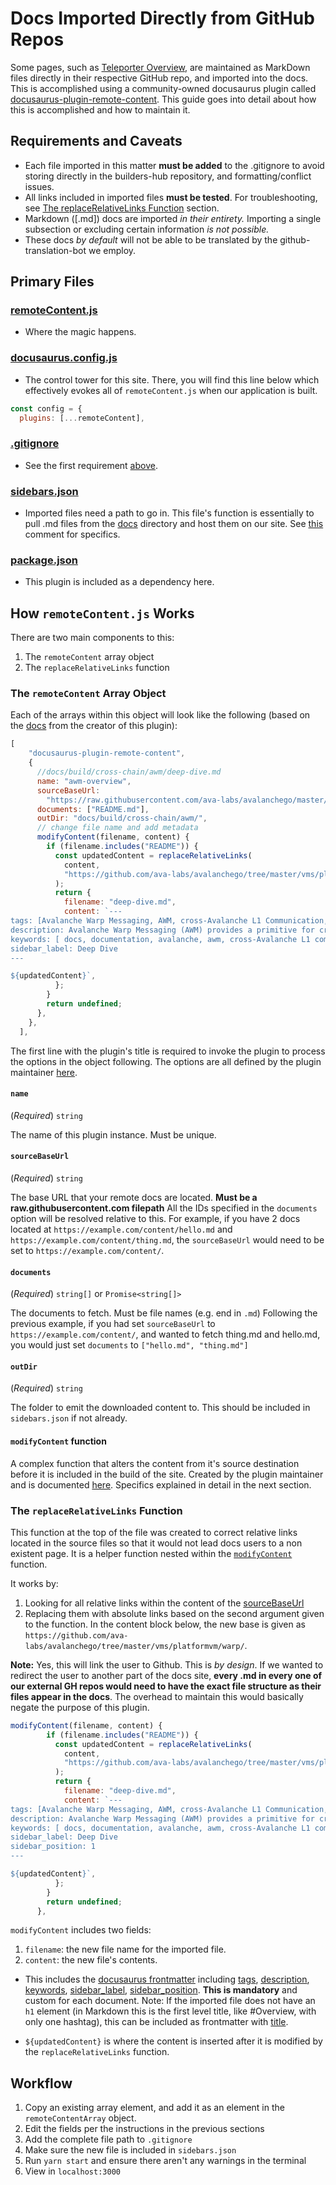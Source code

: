 # Docs Imported Directly from GitHub Repos

Some pages, such as
[Teleporter Overview](https://build.avax.network/docs/cross-chain/teleporter/overview),
are maintained as MarkDown files directly in their respective GitHub repo, and imported into the docs.
This is accomplished using a community-owned docusaurus plugin called [docusaurus-plugin-remote-content](https://github.com/rdilweb/docusaurus-plugin-remote-content?tab=readme-ov-file#docusaurus-plugin-remote-content). This guide goes into detail about how this is accomplished and how to maintain it.

## Requirements and Caveats

- Each file imported in this matter **must be added** to the .gitignore to avoid storing directly in the builders-hub repository, and formatting/conflict issues.
- All links included in imported files **must be tested**. For troubleshooting, see [The replaceRelativeLinks Function](#the-replacerelativelinks-function) section.
- Markdown ([.md]) docs are imported _in their entirety._ Importing a single subsection or excluding certain information _is not possible._
- These docs _by default_ will not be able to be translated by the github-translation-bot we employ.

## Primary Files

### [remoteContent.js](configs/remoteContent.js)

- Where the magic happens.

### [docusaurus.config.js](/docusaurus.config.js)

- The control tower for this site. There, you will find this line below which effectively evokes all of `remoteContent.js` when our application is built.

```js
const config = {
  plugins: [...remoteContent],
```

### [.gitignore](/.gitignore)

- See the first requirement [above](#requirements-and-caveats).

### [sidebars.json](/sidebars.json)

- Imported files need a path to go in. This file's function is essentially to pull .md files from the [docs]() directory and host them on our site. See [this](#outdir) comment for specifics.

### [package.json](/package.json)

- This plugin is included as a dependency here.

## How `remoteContent.js` Works

There are two main components to this:

1. The `remoteContent` array object
2. The `replaceRelativeLinks` function

### The `remoteContent` Array Object

Each of the arrays within this object will look like the following (based on the [docs](https://github.com/rdilweb/docusaurus-plugin-remote-content?tab=readme-ov-file#alright-so-how-do-i-use-this) from the creator of this plugin):

```js
[
    "docusaurus-plugin-remote-content",
    {
      //docs/build/cross-chain/awm/deep-dive.md
      name: "awm-overview",
      sourceBaseUrl:
        "https://raw.githubusercontent.com/ava-labs/avalanchego/master/vms/platformvm/warp/",
      documents: ["README.md"],
      outDir: "docs/build/cross-chain/awm/",
      // change file name and add metadata
      modifyContent(filename, content) {
        if (filename.includes("README")) {
          const updatedContent = replaceRelativeLinks(
            content,
            "https://github.com/ava-labs/avalanchego/tree/master/vms/platformvm/warp/"
          );
          return {
            filename: "deep-dive.md",
            content: `---
tags: [Avalanche Warp Messaging, AWM, cross-Avalanche L1 Communication, Cross-Chain Communication]
description: Avalanche Warp Messaging (AWM) provides a primitive for cross-Avalanche L1 communication on the Avalanche Network.
keywords: [ docs, documentation, avalanche, awm, cross-Avalanche L1 communication, cross-chain, cross-chain communication ]
sidebar_label: Deep Dive
---

${updatedContent}`,
          };
        }
        return undefined;
      },
    },
  ],
```

The first line with the plugin's title is required to invoke the plugin to process the options in the object following. The options are all defined by the plugin maintainer [here](https://github.com/rdilweb/docusaurus-plugin-remote-content?tab=readme-ov-file#options).

#### `name`

(_Required_) `string`

The name of this plugin instance. Must be unique.

#### `sourceBaseUrl`

(_Required_) `string`

The base URL that your remote docs are located. **Must be a raw.githubusercontent.com filepath**
All the IDs specified in the `documents` option will be resolved relative to this.
For example, if you have 2 docs located at `https://example.com/content/hello.md` and `https://example.com/content/thing.md`,
the `sourceBaseUrl` would need to be set to `https://example.com/content/`.

#### `documents`

(_Required_) `string[]` or `Promise<string[]>`

The documents to fetch. Must be file names (e.g. end in `.md`)
Following the previous example, if you had set `sourceBaseUrl` to `https://example.com/content/`,
and wanted to fetch thing.md and hello.md, you would just set `documents` to `["hello.md", "thing.md"]`

#### `outDir`

(_Required_) `string`

The folder to emit the downloaded content to. This should be included in `sidebars.json` if not already.

#### `modifyContent` function

A complex function that alters the content from it's source destination before it is included in the build of the site. Created by the plugin maintainer and is documented [here](https://github.com/rdilweb/docusaurus-plugin-remote-content?tab=readme-ov-file#modifycontent). Specifics explained in detail in the next section.

### The `replaceRelativeLinks` Function

This function at the top of the file was created to correct relative links located in the source files so that it would not lead docs users to a non existent page. It is a helper function nested within the [`modifyContent`](https://github.com/rdilweb/docusaurus-plugin-remote-content?tab=readme-ov-file#modifycontent) function.

It works by:

1. Looking for all relative links within the content of the [sourceBaseUrl](#sourcebaseurl)
2. Replacing them with absolute links based on the second argument given to the function. In the content block below, the new base is given as `https://github.com/ava-labs/avalanchego/tree/master/vms/platformvm/warp/`.

**Note:** Yes, this will link the user to Github. This is _by design_. If we wanted to redirect the user to another part of the docs site,
**every .md in every one of our external GH repos would need to have the exact file structure as their files appear in the docs**.
The overhead to maintain this would basically negate the purpose of this plugin.

```js
modifyContent(filename, content) {
        if (filename.includes("README")) {
          const updatedContent = replaceRelativeLinks(
            content,
            "https://github.com/ava-labs/avalanchego/tree/master/vms/platformvm/warp/"
          );
          return {
            filename: "deep-dive.md",
            content: `---
tags: [Avalanche Warp Messaging, AWM, cross-Avalanche L1 Communication, Cross-Chain Communication]
description: Avalanche Warp Messaging (AWM) provides a primitive for cross-Avalanche L1 communication on the Avalanche Network.
keywords: [ docs, documentation, avalanche, awm, cross-Avalanche L1 communication, cross-chain, cross-chain communication ]
sidebar_label: Deep Dive
sidebar_position: 1
---

${updatedContent}`,
          };
        }
        return undefined;
      },
```

`modifyContent` includes two fields:

1. `filename`: the new file name for the imported file.
2. `content`: the new file's contents.

- This includes the [docusaurus frontmatter](https://docusaurus.io/docs/api/plugins/@docusaurus/plugin-content-docs#markdown-front-matter) including
  [tags](https://docusaurus.io/docs/api/plugins/@docusaurus/plugin-content-docs#tags),
  [description](https://docusaurus.io/docs/api/plugins/@docusaurus/plugin-content-docs#description),
  [keywords](https://docusaurus.io/docs/api/plugins/@docusaurus/plugin-content-docs#keywords),
  [sidebar_label](https://docusaurus.io/docs/api/plugins/@docusaurus/plugin-content-docs#sidebar_label),
  [sidebar_position](https://docusaurus.io/docs/api/plugins/@docusaurus/plugin-content-docs#sidebar_position).
  **This is mandatory** and custom for each document.
  Note: If the imported file does not have an `h1` element (in Markdown this is the first level title, like #Overview, with only one hashtag), this can be included as frontmatter with [title](https://docusaurus.io/docs/api/plugins/@docusaurus/plugin-content-docs#title).

- `${updatedContent}` is where the content is inserted after it is modified by the `replaceRelativeLinks` function.

## Workflow

1. Copy an existing array element, and add it as an element in the `remoteContentArray` object.
2. Edit the fields per the instructions in the previous sections
3. Add the complete file path to `.gitignore`
4. Make sure the new file is included in `sidebars.json`
5. Run `yarn start` and ensure there aren't any warnings in the terminal
6. View in `localhost:3000`
